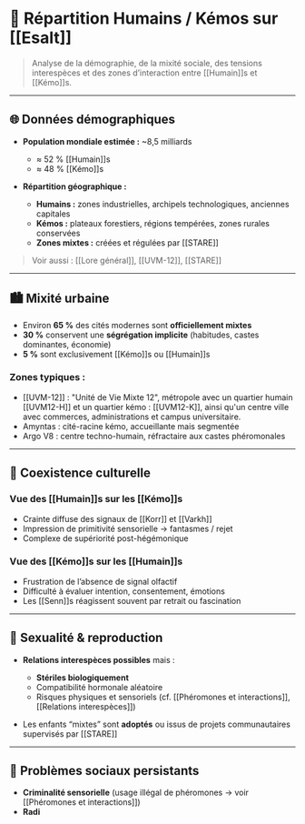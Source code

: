 # 🧬 Répartition Humains / Kémos sur [[Esalt]]

> Analyse de la démographie, de la mixité sociale, des tensions interespèces et des zones d’interaction entre [[Humain]]s et [[Kémo]]s.

---

## 🌐 Données démographiques

- **Population mondiale estimée :** ~8,5 milliards  
  - ≈ 52 % [[Humain]]s  
  - ≈ 48 % [[Kémo]]s

- **Répartition géographique :**
  - **Humains :** zones industrielles, archipels technologiques, anciennes capitales
  - **Kémos :** plateaux forestiers, régions tempérées, zones rurales conservées
  - **Zones mixtes :** créées et régulées par [[STARE]]

> Voir aussi : [[Lore général]], [[UVM-12]], [[STARE]]

---

## 🏙️ Mixité urbaine

- Environ **65 %** des cités modernes sont **officiellement mixtes**
- **30 %** conservent une **ségrégation implicite** (habitudes, castes dominantes, économie)
- **5 %** sont exclusivement [[Kémo]]s ou [[Humain]]s

### Zones typiques :
- [[UVM-12]] : "Unité de Vie Mixte 12", métropole avec un quartier humain [[UVM12-H]] et un quartier kémo : [[UVM12-K]], ainsi qu'un centre ville avec commerces, administrations et campus universitaire.
- Amyntas : cité-racine kémo, accueillante mais segmentée
- Argo V8 : centre techno-humain, réfractaire aux castes phéromonales

---

## 🤝 Coexistence culturelle

### Vue des [[Humain]]s sur les [[Kémo]]s
- Crainte diffuse des signaux de [[Korr]] et [[Varkh]]
- Impression de primitivité sensorielle → fantasmes / rejet
- Complexe de supériorité post-hégémonique

### Vue des [[Kémo]]s sur les [[Humain]]s
- Frustration de l’absence de signal olfactif
- Difficulté à évaluer intention, consentement, émotions
- Les [[Senn]]s réagissent souvent par retrait ou fascination

---

## 🧪 Sexualité & reproduction

- **Relations interespèces possibles** mais :
  - **Stériles biologiquement**
  - Compatibilité hormonale aléatoire
  - Risques physiques et sensoriels (cf. [[Phéromones et interactions]], [[Relations interespèces]])

- Les enfants “mixtes” sont **adoptés** ou issus de projets communautaires supervisés par [[STARE]]

---

## 📌 Problèmes sociaux persistants

- **Criminalité sensorielle** (usage illégal de phéromones → voir [[Phéromones et interactions]])
- **Radi**
